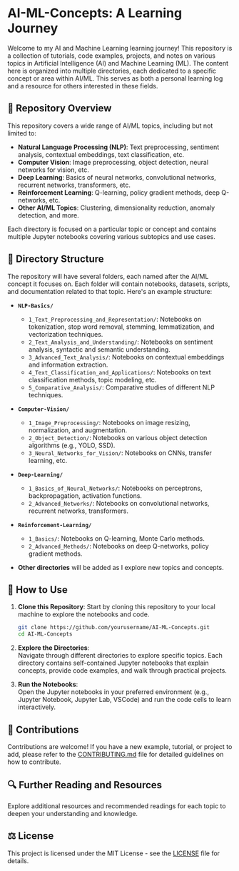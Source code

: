 # AI-ML-Concepts: A Learning Journey

Welcome to my AI and Machine Learning learning journey! This repository is a collection of tutorials, code examples, projects, and notes on various topics in Artificial Intelligence (AI) and Machine Learning (ML). The content here is organized into multiple directories, each dedicated to a specific concept or area within AI/ML. This serves as both a personal learning log and a resource for others interested in these fields.

## 🌟 Repository Overview

This repository covers a wide range of AI/ML topics, including but not limited to:

- **Natural Language Processing (NLP)**: Text preprocessing, sentiment analysis, contextual embeddings, text classification, etc.
- **Computer Vision**: Image preprocessing, object detection, neural networks for vision, etc.
- **Deep Learning**: Basics of neural networks, convolutional networks, recurrent networks, transformers, etc.
- **Reinforcement Learning**: Q-learning, policy gradient methods, deep Q-networks, etc.
- **Other AI/ML Topics**: Clustering, dimensionality reduction, anomaly detection, and more.

Each directory is focused on a particular topic or concept and contains multiple Jupyter notebooks covering various subtopics and use cases.

## 📂 Directory Structure

The repository will have several folders, each named after the AI/ML concept it focuses on. Each folder will contain notebooks, datasets, scripts, and documentation related to that topic. Here's an example structure:

- **`NLP-Basics/`**  
  - `1_Text_Preprocessing_and_Representation/`: Notebooks on tokenization, stop word removal, stemming, lemmatization, and vectorization techniques.
  - `2_Text_Analysis_and_Understanding/`: Notebooks on sentiment analysis, syntactic and semantic understanding.
  - `3_Advanced_Text_Analysis/`: Notebooks on contextual embeddings and information extraction.
  - `4_Text_Classification_and_Applications/`: Notebooks on text classification methods, topic modeling, etc.
  - `5_Comparative_Analysis/`: Comparative studies of different NLP techniques.

- **`Computer-Vision/`**  
  - `1_Image_Preprocessing/`: Notebooks on image resizing, normalization, and augmentation.
  - `2_Object_Detection/`: Notebooks on various object detection algorithms (e.g., YOLO, SSD).
  - `3_Neural_Networks_for_Vision/`: Notebooks on CNNs, transfer learning, etc.

- **`Deep-Learning/`**  
  - `1_Basics_of_Neural_Networks/`: Notebooks on perceptrons, backpropagation, activation functions.
  - `2_Advanced_Networks/`: Notebooks on convolutional networks, recurrent networks, transformers.

- **`Reinforcement-Learning/`**  
  - `1_Basics/`: Notebooks on Q-learning, Monte Carlo methods.
  - `2_Advanced_Methods/`: Notebooks on deep Q-networks, policy gradient methods.

- **Other directories** will be added as I explore new topics and concepts.

## 📘 How to Use

1. **Clone this Repository**: Start by cloning this repository to your local machine to explore the notebooks and code.

   ```bash
   git clone https://github.com/yourusername/AI-ML-Concepts.git
   cd AI-ML-Concepts

2. **Explore the Directories**:  
   Navigate through different directories to explore specific topics. Each directory contains self-contained Jupyter notebooks that explain concepts, provide code examples, and walk through practical projects.

3. **Run the Notebooks**:  
   Open the Jupyter notebooks in your preferred environment (e.g., Jupyter Notebook, Jupyter Lab, VSCode) and run the code cells to learn interactively.

## 🤝 Contributions

Contributions are welcome! If you have a new example, tutorial, or project to add, please refer to the [CONTRIBUTING.md](CONTRIBUTING.md) file for detailed guidelines on how to contribute.

## 🔍 Further Reading and Resources

Explore additional resources and recommended readings for each topic to deepen your understanding and knowledge.

## ⚖️ License

This project is licensed under the MIT License - see the [LICENSE](LICENSE) file for details.

